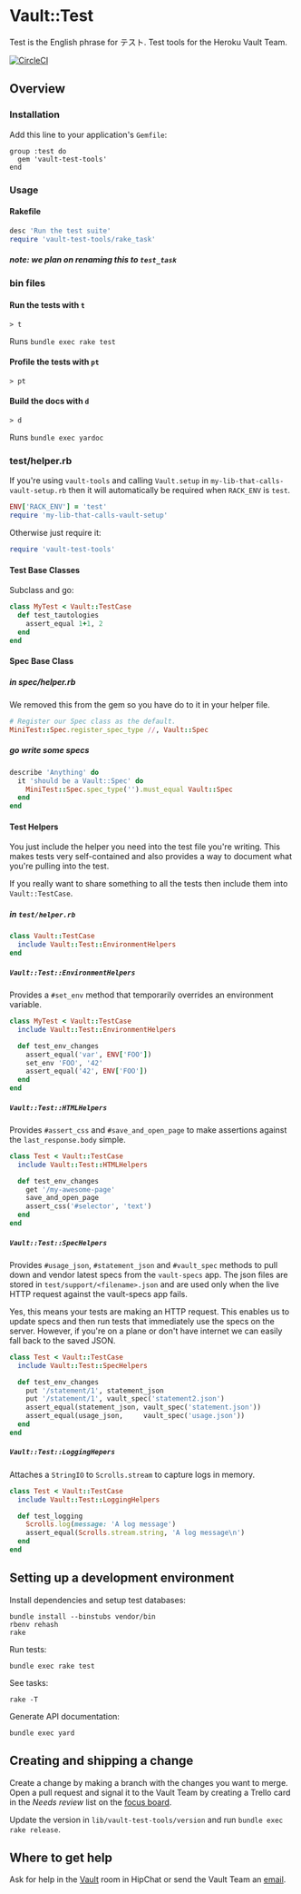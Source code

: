 # Vault::Test

Test is the English phrase for テスト.  Test tools for the Heroku
Vault Team.

[![CircleCI](https://circleci.com/gh/heroku/vault-test-tools/tree/master.svg?style=shield&circle-token=582cf001404ddc9e0dc49338655238212fafa3f4)](_https://circleci.com/gh/heroku/vault-test-tools/tree/master_)

## Overview

### Installation

Add this line to your application's `Gemfile`:

    group :test do
      gem 'vault-test-tools'
    end

### Usage

#### Rakefile

```ruby
desc 'Run the test suite'
require 'vault-test-tools/rake_task'
```

##### note: we plan on renaming this to `test_task`

### bin files

#### Run the tests with `t`

    > t

Runs `bundle exec rake test`

#### Profile the tests with `pt`

    > pt

#### Build the docs with `d`

    > d

Runs `bundle exec yardoc`

### test/helper.rb

If you're using `vault-tools` and calling `Vault.setup` in
`my-lib-that-calls-vault-setup.rb` then it will automatically be
required when `RACK_ENV` is `test`.

```ruby
ENV['RACK_ENV'] = 'test'
require 'my-lib-that-calls-vault-setup'
```

Otherwise just require it:

```ruby
require 'vault-test-tools'
```

#### Test Base Classes

Subclass and go:

```ruby
class MyTest < Vault::TestCase
  def test_tautologies
    assert_equal 1+1, 2
  end
end
```

#### Spec Base Class

##### in spec/helper.rb

We removed this from the gem so you have do to it in your helper file.

```ruby
# Register our Spec class as the default.
MiniTest::Spec.register_spec_type //, Vault::Spec
```

##### go write some specs

```ruby
describe 'Anything' do
  it 'should be a Vault::Spec' do
    MiniTest::Spec.spec_type('').must_equal Vault::Spec
  end
end
```

#### Test Helpers

You just include the helper you need into the test file you're writing.
This makes tests very self-contained and also provides a way to document
what you're pulling into the test.

If you really want to share something to all the tests then include
them into `Vault::TestCase`.

##### in `test/helper.rb`

```ruby
class Vault::TestCase
  include Vault::Test::EnvironmentHelpers
end
```

##### `Vault::Test::EnvironmentHelpers`

Provides a `#set_env` method that temporarily overrides an environment
variable.

```ruby
class MyTest < Vault::TestCase
  include Vault::Test::EnvironmentHelpers

  def test_env_changes
    assert_equal('var', ENV['FOO'])
    set_env 'FOO', '42'
    assert_equal('42', ENV['FOO'])
  end
end
```

##### `Vault::Test::HTMLHelpers`

Provides `#assert_css` and `#save_and_open_page` to make assertions
against the `last_response.body` simple.

```ruby
class Test < Vault::TestCase
  include Vault::Test::HTMLHelpers

  def test_env_changes
    get '/my-awesome-page'
    save_and_open_page
    assert_css('#selector', 'text')
  end
end
```

##### `Vault::Test::SpecHelpers`

Provides `#usage_json`, `#statement_json` and `#vault_spec` methods to
pull down and vendor latest specs from the `vault-specs` app.  The
json files are stored in `test/support/<filename>.json` and are used
only when the live HTTP request against the vault-specs app fails.

Yes, this means your tests are making an HTTP request.  This enables
us to update specs and then run tests that immediately use the specs
on the server.  However, if you're on a plane or don't have internet
we can easily fall back to the saved JSON.

```ruby
class Test < Vault::TestCase
  include Vault::Test::SpecHelpers

  def test_env_changes
    put '/statement/1', statement_json
    put '/statement/1', vault_spec('statement2.json')
    assert_equal(statement_json, vault_spec('statement.json'))
    assert_equal(usage_json,     vault_spec('usage.json'))
  end
end
```

##### `Vault::Test::LoggingHepers`

Attaches a `StringIO` to `Scrolls.stream` to capture logs in memory.

```ruby
class Test < Vault::TestCase
  include Vault::Test::LoggingHelpers

  def test_logging
    Scrolls.log(message: 'A log message')
    assert_equal(Scrolls.stream.string, 'A log message\n')
  end
end
```

## Setting up a development environment

Install dependencies and setup test databases:

    bundle install --binstubs vendor/bin
    rbenv rehash
    rake

Run tests:

    bundle exec rake test

See tasks:

    rake -T

Generate API documentation:

    bundle exec yard

## Creating and shipping a change

Create a change by making a branch with the changes you want to merge.
Open a pull request and signal it to the Vault Team by creating a
Trello card in the *Needs review* list on the
[focus board](https://trello.com/b/mV7Qy3aq/vault-team-focus).

Update the version in `lib/vault-test-tools/version` and run
`bundle exec rake release`.

## Where to get help

Ask for help in the
[Vault](https://heroku.hipchat.com/rooms/show/175790/vault) room in
HipChat or send the Vault Team an
[email](https://groups.google.com/a/heroku.com/forum/#!forum/vault).
